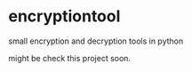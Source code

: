 # encryptiontool
small encryption and decryption tools in python

might be check this project soon. 
